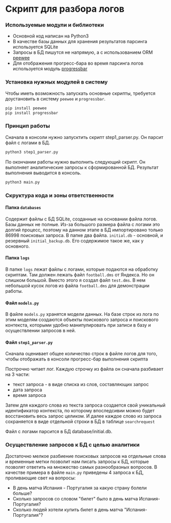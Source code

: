 # Скрипт для разбора логов

### Используемые модули и библиотеки

* Основной код написан на Python3
* В качестве базы данных для хранения результатов парсинга используется SQLite
* Запросы в БД пишутся не напрямую, а с использованием ORM [peewee](http://docs.peewee-orm.com/en/latest/peewee/quickstart.html)
* Для отображения прогресс-бара во время парсинга логов используется модуль [progressbar](https://github.com/niltonvolpato/python-progressbar)

### Установка нужных модулей в систему

Чтобы иметь возможность запускать основные скрипты, требуется доустановить в систему `peewee` и `progressbar`.

```bash
pip install peewee
pip install progressbar
```

### Принцип работы

Сначала в консоли нужно запусктить скрипт step1_parser.py. Он парсит файл с логами в БД.
```bash
python3 step1_parser.py
``` 

По окончании работы нужно выполнить следующий скрипт. Он выполняет аналитические запросы к сформированной БД. Результат выполнения выводится в консоль.

```bash
python3 main.py
```

### Скруктура кода и зоны ответственности

#### Папка `databases`

Cодержит файлы с БД SQLite, созданные на основании файла логов. Базы данных не полные. Из-за большого размера файла с логами это долгий процесс, поэтому на данном этапе в БД импортировано только 86998 поисковых запроса. В папке два файла. `initial.db` - основной, и резервный `initial_backup.db`. Его содержимое такое же, как у основного.

#### Папка `logs`

В папке `logs` лежат файлы с логами, которые подаются на обработку скриптам. Там должен лежать файл `football.dms` от Яндекса. Но он слишком большой. Вместо этого я создал файл `test.dms`. В нем небольшой кусок логов из файла `football.dms` для демонстрации работы.

#### Файл `models.py`

В файле `models.py` хранятся модели данных. На базе строк из лога по этим моделям создаются объекты поискового запроса и поискового контекста, которыми удобно манипулировать при записи в базу и осуществлении запросов в ней.

#### Файл `step1_parser.py` 
Сначала оценивает общее количество строк в файле логов для того, чтобы отображать в консоли прогресс-бар выполнения скрипта

Построчно читает лог. Каждую строчку из файла он сначала разбивает на 3 части:

* текст запроса - в виде списка из слов, составляющих запрос
* дата запроса
* время запроса

Затем для каждого слова из текста запроса создается свой уникальный идентификатор контекста, по которому впоследсивии 
можно будет восстановить весь запрос целиком. И далее каждое слово из запроса сохраняется в виде отдельной строки в БД
в таблице `searchrequest` 

Файл с логами парсится в БД database/initial.db. 

### Осуществление запросов к БД с целью аналитики

Достаточно мелкое разбиение поисковых запросов на отдельные слова и временные метки позволит нам писать запросы к БД,
которые позволят ответить на множество самых разнообразных вопросов. В качестве примера в файле `main.py` приведены
4 запроса к БД, проливающие свет на вопросы:

* В день матча Испания - Португалия за какую страну болели больше?
* Сколько запросов со словом "билет" было в день матча Испания-Португалия?
* Сколько людей хотели купить билет в день матча "Испания-Португалия"?

